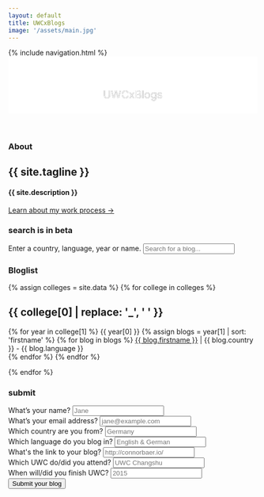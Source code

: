 ```yaml
---
layout: default
title: UWCxBlogs
image: '/assets/main.jpg'
---
```

<nav>
  {% include navigation.html %}
</nav>
<header>
  <div class="header" style="background-image: url('{{ site.baseurl }}{{ page.image }}')">
    <svg class="header-large" viewBox="0 0 330 75">
      <defs>
        <g id="text-large">
          <text class="header-text" text-anchor="middle" x="165" y="55">UWCxBlogs</text>
        </g>
        <mask id="mask-large" x="0" y="0" width="450" height="75">
          <rect x="0" y="0" width="450" height="75" fill="#fff"/>
          <use xlink:href="#text-large" />
        </mask>
      </defs>
      <rect x="0" y="0" width="450" height="75" mask="url(#mask-large)" fill="white" fill-opacity="1"/>
      <use xlink:href="#text-large" mask="url(#mask-large)" />
    </svg>
  </div>
</header>

<section id="about" class="section ctnr-golden">
  <h3>About</h3>
  <h1>{{ site.tagline }}</h1>
  <h4>{{ site.description }}</h4>
  <a class="link-large" href="/process">Learn about my work process →</a>
</section>

<section id="bloglist" class="section ctnr-golden">
<label for="js-search"><h3 class="section-beta">search is in beta</h3> Enter a country, language, year or name.</label>
<input id="js-search" class="section-search" placeholder="Search for a blog..." />
<h3>Bloglist</h3>  
{% assign colleges = site.data %}
{% for college in colleges %}
<div class="section-blogs">
  <h1>{{ college[0] | replace: '_', ' ' }}</h1>
  <p class="section-columns">
  {% for year in college[1] %}
    <span class="js-list" id="{{ college[0] }}-{{ year[0] }}">
      <span class="h2">{{ year[0] }}</span>
      <span class="list">
        {% assign blogs = year[1] | sort: 'firstname' %}
        {% for blog in blogs  %}
          <span data-year="{{ blog.year }}" class="section-blog"><a href="http://{{ blog.link }}" target="_blank" class="link"><span class="name">{{ blog.firstname }}</span></a> | <span class="country">{{ blog.country }}</span> - <span class="language">{{ blog.language }}</span></span><br>
        {% endfor %}
      </span>
    </span>
  {% endfor %}
  </p>
</div>
{% endfor %}

</section>

<section class="section ctnr-golden">
  <h3 id="submit">submit</h3>
  <form action="//formspree.io/submission@uwcblogs.com" method="POST">
    <div class="section-inputs">
      <div class="section-input">
        <label for="name">What’s your name?</label>
        <input type="text" name="name" placeholder="Jane" required="true">
      </div>
      <div class="section-input">
        <label for="_replyto">What’s your email address?</label>
        <input type="email" name="_replyto" placeholder="jane@example.com" required="true">
      </div>
      <div class="section-input">
        <label for="country">Which country are you from?</label>
        <input type="text" name="country" placeholder="Germany" required="true">
      </div>
      <div class="section-input">
        <label for="language">Which language do you blog in?</label>
        <input type="text" name="language" placeholder="English & German" required="true">
      </div>
      <div class="section-input">
        <label for="link">What's the link to your blog?</label>
        <input type="url" name="link" placeholder="http://connorbaer.io/" required="true">
      </div>
      <div class="section-input">
        <label for="college">Which UWC do/did you attend?</label>
        <input type="text" name="college" placeholder="UWC Changshu" required="true">
      </div>
      <div class="section-input">
        <label for="year">When will/did you finish UWC?</label>
        <input type="text" name="year" placeholder="2015" required="true">
      </div>
    </div>
    <input type="hidden" name="_subject" value="Someone submitted a blog." />
    <input type="hidden" name="_next" value="//uwcblogs.com/success/" />
    <input type="text" name="_gotcha" style="display:none" />
    <button class="button" type="submit">Submit your blog</button>
  </form>
</section>
